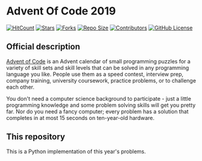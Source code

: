 # Advent Of Code 2019
[![HitCount](http://hits.dwyl.io/JnxF/advent-of-code-2019.svg)](http://hits.dwyl.io/JnxF/advent-of-code-2019)
[![Stars](https://img.shields.io/github/stars/JnxF/advent-of-code-2019.svg)](https://GitHub.com/JnxF/advent-of-code-2019/stargazers/)
[![Forks](https://img.shields.io/github/forks/JnxF/advent-of-code-2019.svg)](https://GitHub.com/JnxF/advent-of-code-2019/network/)
[![Repo Size](https://img.shields.io/github/repo-size/JnxF/advent-of-code-2019.svg)](https://github.com/JnxF/advent-of-code-2019)
[![Contributors](https://img.shields.io/github/contributors/JnxF/advent-of-code-2019.svg)](https://GitHub.com/JnxF/advent-of-code-2019/graphs/contributors/)
[![GitHub License](https://img.shields.io/github/license/JnxF/advent-of-code-2019.svg)](https://github.com/JnxF/advent-of-code-2019/blob/master/LICENSE)

## Official description

<a href="https://adventofcode.com/2019">Advent of Code</a> is an Advent calendar of small programming puzzles for a variety of skill sets and skill levels that can be solved in any programming language you like. People use them as a speed contest, interview prep, company training, university coursework, practice problems, or to challenge each other.

You don't need a computer science background to participate - just a little programming knowledge and some problem solving skills will get you pretty far. Nor do you need a fancy computer; every problem has a solution that completes in at most 15 seconds on ten-year-old hardware.

## This repository

This is a Python implementation of this year's problems.
